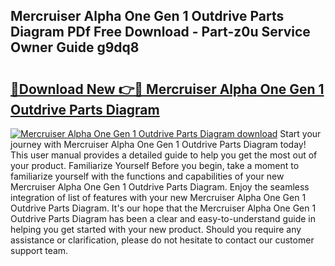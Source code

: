 ## Mercruiser Alpha One Gen 1 Outdrive Parts Diagram PDf Free Download - Part-z0u Service Owner Guide g9dq8

# <h2><a href="http://dfl0bs.blite.top/?on=Mercruiser+Alpha+One+Gen+1+Outdrive+Parts+Diagram">🔗Download New 👉🔴 Mercruiser Alpha One Gen 1 Outdrive Parts Diagram</a></h2>

[![Mercruiser Alpha One Gen 1 Outdrive Parts Diagram download](https://i.imgur.com/lujVjoI.png)](http://dfl0bs.blite.top/?on=Mercruiser+Alpha+One+Gen+1+Outdrive+Parts+Diagram)
Start your journey with Mercruiser Alpha One Gen 1 Outdrive Parts Diagram today! This user manual provides a detailed guide to help you get the most out of your product. Familiarize Yourself Before you begin, take a moment to familiarize yourself with the functions and capabilities of your new Mercruiser Alpha One Gen 1 Outdrive Parts Diagram. Enjoy the seamless integration of list of features with your new Mercruiser Alpha One Gen 1 Outdrive Parts Diagram. It's our hope that the Mercruiser Alpha One Gen 1 Outdrive Parts Diagram has been a clear and easy-to-understand guide in helping you get started with your new product. Should you require any assistance or clarification, please do not hesitate to contact our customer support team.
